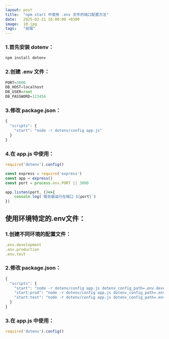 ```yaml
---
layout: post
title:  "npm start 中使用 .env 文件的端口配置方法"
date:   2025-03-21 16:00:00 +0300
image:  10.jpg
tags:   "前端"
---
```


### 1.首先安装 dotenv：
```javascript
npm install dotenv
```
### 2.创建 .env 文件：
```javascript
PORT=3000
DB_HOST=localhost
DB_USER=root
DB_PASSWORD=123456
```
### 3.修改 package.json：
```javascript
{
  "scripts": {
    "start": "node -r dotenv/config app.js"
  }
}
``` 
### 4.在 app.js 中使用：
```javascript
require('dotenv').config()

const express = require('express')
const app = express()
const port = process.env.PORT || 3000

app.listen(port, ()=>{
    console.log(`服务器运行在端口 ${port}`)
})
```

## 使用环境特定的.env文件：
### 1.创建不同环境的配置文件：
```javascript
.env.development
.env.production
.env.test
```

### 2.修改 package.json：
```javascript
{
  "scripts": {
    "start": "node -r dotenv/config app.js dotenv_config_path=.env.development",
    "start:prod": "node -r dotenv/config app.js dotenv_config_path=.env.production",
    "start:test": "node -r dotenv/config app.js dotenv_config_path=.env.test"
  }
}
```

### 3.在 app.js 中使用：
```javascript
require('dotenv').config()
```
